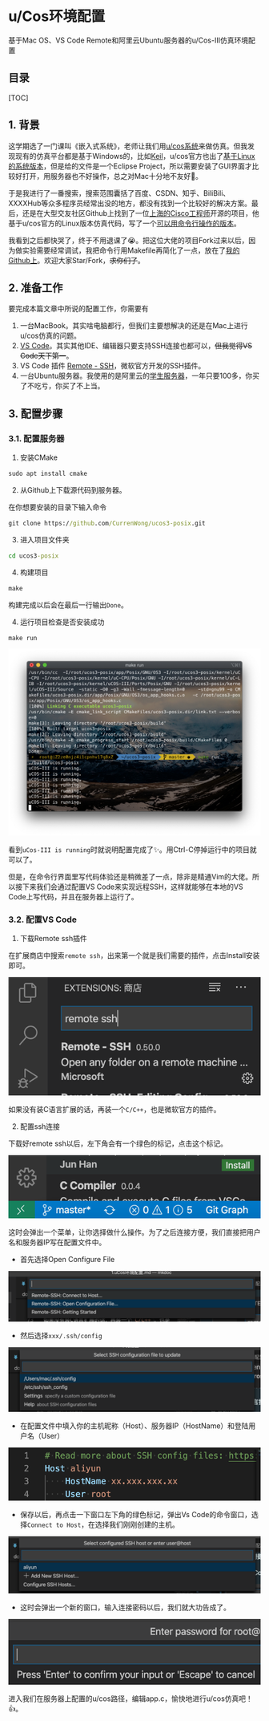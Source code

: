 u/Cos环境配置
====

基于Mac OS、VS Code Remote和阿里云Ubuntu服务器的u/Cos-III仿真环境配置

目录
---

[TOC]

## 1. 背景

这学期选了一门课叫《嵌入式系统》，老师让我们用[u/cos系统](https://www.micrium.com)来做仿真。但我发现现有的仿真平台都是基于Windows的，比如[Keil](http://www.keil.com)，u/cos官方也出了[基于Linux的系统版本](https://www.micrium.com/downloadcenter/download-results/?searchterm=hm-linux&supported=true)，但是给的文件是一个Eclipse Project，所以需要安装了GUI界面才比较好打开，用服务器也不好操作，总之对Mac十分地不友好:imp:。

于是我进行了一番搜索，搜索范围囊括了百度、CSDN、知乎、BiliBili、XXXXHub等众多程序员经常出没的地方，都没有找到一个比较好的解决方案。最后，还是在大型交友社区Github上找到了一位[上海的Cisco工程师](https://github.com/zhanwwan)开源的项目，他基于u/cos官方的Linux版本仿真代码，写了一个[可以用命令行操作的版本](https://github.com/zhanwwan/ucos3-posix)。

我看到之后都快哭了，终于不用退课了:sob:。把这位大佬的项目Fork过来以后，因为做实验需要经常调试，我把命令行用Makefile再简化了一点，放在了[我的Github上](https://github.com/CurrenWong/ucos3-posix)。欢迎大家Star/Fork，~~求你们了~~。

## 2. 准备工作

要完成本篇文章中所说的配置工作，你需要有

1. 一台MacBook。其实啥电脑都行，但我们主要想解决的还是在Mac上进行u/cos仿真的问题。
2. [VS Code](https://code.visualstudio.com)。其实其他IDE、编辑器只要支持SSH连接也都可以，~~但我觉得VS Code天下第一~~。
3. VS Code 插件 [Remote - SSH](https://marketplace.visualstudio.com/items?itemName=ms-vscode-remote.remote-ssh)，微软官方开发的SSH插件。
4. 一台Ubuntu服务器。我使用的是阿里云的[学生服务器](https://promotion.aliyun.com/ntms/act/campus2018.html?spm=5176.13735996.J_7116760870.3.683d3b5aGqQLKI&userCode=2yfpwghd&aly_as=UspolMloT)，一年只要100多，你买了不吃亏，你买了不上当。

## 3. 配置步骤

### 3.1. 配置服务器

1. 安装CMake

```cmd
sudo apt install cmake
```

2. 从Github上下载源代码到服务器。

在你想要安装的目录下输入命令

```cmd
git clone https://github.com/CurrenWong/ucos3-posix.git
```

3. 进入项目文件夹

```cmd
cd ucos3-posix
```

4. 构建项目

```cmd
make
```

构建完成以后会在最后一行输出`Done`。

4. 运行项目检查是否安装成功

```cmd
make run
```

![make_run](../../img/课程笔记/嵌入式系统/1.uCos环境配置/make_run.png)

看到`uCos-III is running`时就说明配置完成了:sparkles:。用Ctrl-C停掉运行中的项目就可以了。

但是，在命令行界面里写代码体验还是稍微差了一点，除非是精通Vim的大佬。所以接下来我们会通过配置VS Code来实现远程SSH，这样就能够在本地的VS Code上写代码，并且在服务器上运行了。

### 3.2. 配置VS Code

1. 下载Remote ssh插件

在扩展商店中搜索`remote ssh`，出来第一个就是我们需要的插件，点击Install安装即可。

![remote_ssh](../../img/课程笔记/嵌入式系统/1.uCos环境配置/remote_ssh.png)

如果没有装C语言扩展的话，再装一个`C/C++`，也是微软官方的插件。

2. 配置ssh连接

下载好remote ssh以后，左下角会有一个绿色的标记，点击这个标记。

![config_ssh](../../img/课程笔记/嵌入式系统/1.uCos环境配置/config_ssh.png)

这时会弹出一个菜单，让你选择做什么操作。为了之后连接方便，我们直接把用户名和服务器IP写在配置文件中。

- 首先选择Open Configure File

![open_config](../../img/课程笔记/嵌入式系统/1.uCos环境配置/open_config.png)

- 然后选择`xxx/.ssh/config`

![open_config_2](../../img/课程笔记/嵌入式系统/1.uCos环境配置/open_config_2.png)

- 在配置文件中填入你的主机昵称（Host）、服务器IP（HostName）和登陆用户名（User）

![open_config_3](../../img/课程笔记/嵌入式系统/1.uCos环境配置/open_config_3.png)

- 保存以后，再点击一下窗口左下角的绿色标记，弹出Vs Code的命令窗口，选择`Connect to Host`，在选择我们刚刚创建的主机。

![connect_ssh](../../img/课程笔记/嵌入式系统/1.uCos环境配置/connect_ssh.png)

- 这时会弹出一个新的窗口，输入连接密码以后，我们就大功告成了。

![connect_ssh_2](../../img/课程笔记/嵌入式系统/1.uCos环境配置/connect_ssh_2.png)

进入我们在服务器上配置的u/cos路径，编辑app.c，愉快地进行u/cos仿真吧！:+1:。
